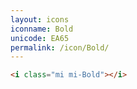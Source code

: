 ```yaml
---
layout: icons
iconname: Bold
unicode: EA65
permalink: /icon/Bold/
---
```


``` html
<i class="mi mi-Bold"></i>
```
